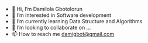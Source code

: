 - 👋 Hi, I’m Damilola Gbotolorun
- 👀 I’m interested in Software development 
- 🌱 I’m currently learning Data Structure and Algorithms 
- 💞️ I’m looking to collaborate on ...
- 📫 How to reach me damigbot@gmail.com

<!---
DamiGbot/DamiGbot is a ✨ special ✨ repository because its `README.md` (this file) appears on your GitHub profile.
You can click the Preview link to take a look at your changes.
--->
